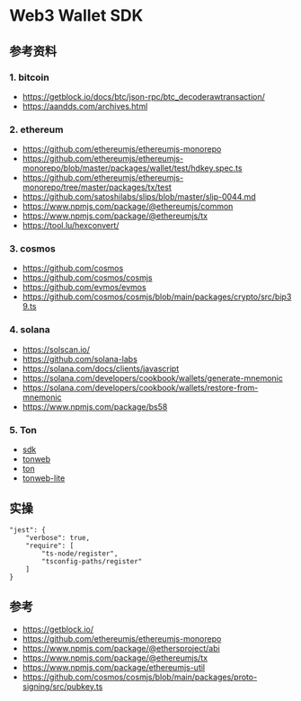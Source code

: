 # Web3 Wallet SDK

## 参考资料

### 1. bitcoin

- <https://getblock.io/docs/btc/json-rpc/btc_decoderawtransaction/>
- <https://aandds.com/archives.html>

### 2. ethereum

- <https://github.com/ethereumjs/ethereumjs-monorepo>
- <https://github.com/ethereumjs/ethereumjs-monorepo/blob/master/packages/wallet/test/hdkey.spec.ts>
- <https://github.com/ethereumjs/ethereumjs-monorepo/tree/master/packages/tx/test>
- <https://github.com/satoshilabs/slips/blob/master/slip-0044.md>
- <https://www.npmjs.com/package/@ethereumjs/common>
- <https://www.npmjs.com/package/@ethereumjs/tx>
- <https://tool.lu/hexconvert/>

### 3. cosmos

- <https://github.com/cosmos>
- <https://github.com/cosmos/cosmjs>
- <https://github.com/evmos/evmos>
- <https://github.com/cosmos/cosmjs/blob/main/packages/crypto/src/bip39.ts>

### 4. solana

- <https://solscan.io/>
- <https://github.com/solana-labs>
- <https://solana.com/docs/clients/javascript>
- <https://solana.com/developers/cookbook/wallets/generate-mnemonic>
- <https://solana.com/developers/cookbook/wallets/restore-from-mnemonic>
- <https://www.npmjs.com/package/bs58>

### 5. Ton

- [sdk](https://docs.ton.org/v3/guidelines/dapps/apis-sdks/sdk)
- [tonweb](https://github.com/toncenter/tonweb)
- [ton](https://github.com/ton-org/ton)
- [tonweb-lite](https://www.npmjs.com/package/tonweb-lite)

## 实操

```shell
"jest": {
    "verbose": true,
    "require": [
        "ts-node/register",
        "tsconfig-paths/register"
    ]
}
```

## 参考

- <https://getblock.io/>
- <https://github.com/ethereumjs/ethereumjs-monorepo>
- <https://www.npmjs.com/package/@ethersproject/abi>
- <https://www.npmjs.com/package/@ethereumjs/tx>
- <https://www.npmjs.com/package/ethereumjs-util>
- <https://github.com/cosmos/cosmjs/blob/main/packages/proto-signing/src/pubkey.ts>
